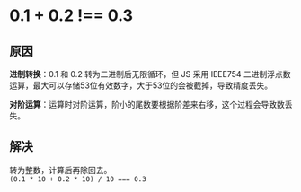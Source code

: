 # 0.1 + 0.2 !== 0.3

## 原因

**进制转换**：0.1 和 0.2 转为二进制后无限循环，但 JS 采用 IEEE754 二进制浮点数运算，最大可以存储53位有效数字，大于53位的会被截掉，导致精度丢失。  

**对阶运算**：运算时对阶运算，阶小的尾数要根据阶差来右移，这个过程会导致数丢失。  

## 解决

转为整数，计算后再除回去。  
`(0.1 * 10 + 0.2 * 10) / 10 === 0.3`